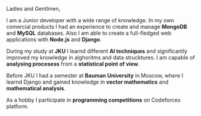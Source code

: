 Ladies and Gentlmen,

I am a Junior developer with a wide range of knowledge. In my own comercial products I had an experience to create and manage **MongoDB** and **MySQL** databases. Also I am able to create a full-fledged web applications with **Node.js** and **Django**. 

During my study at **JKU** I learnd different **AI techniques** and significantly improved my knowledge in alghoritms and data strucktures. I am capable of **analysing procesess** from a **statistical point of view**.

Before JKU I had a semester at **Bauman University** in Moscow, where I learnd Django and gained knowledge in **vector mathematics** and **mathematical analysis**.

As a hobby I participate in **programming competitions** on Codeforces platform.
